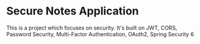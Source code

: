 # Secure Notes Application
This is a project which focuses on security. It's built on JWT, CORS, Password Security, Multi-Factor Authentication, OAuth2, Spring Security 6
